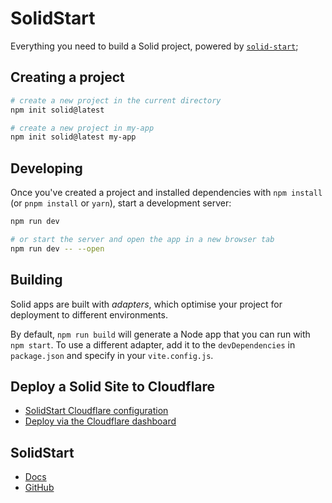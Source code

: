 # SolidStart

Everything you need to build a Solid project, powered by [`solid-start`](https://start.solidjs.com);

## Creating a project

```bash
# create a new project in the current directory
npm init solid@latest

# create a new project in my-app
npm init solid@latest my-app
```

## Developing

Once you've created a project and installed dependencies with `npm install` (or `pnpm install` or `yarn`), start a development server:

```bash
npm run dev

# or start the server and open the app in a new browser tab
npm run dev -- --open
```

## Building

Solid apps are built with _adapters_, which optimise your project for deployment to different environments.

By default, `npm run build` will generate a Node app that you can run with `npm start`. To use a different adapter, add it to the `devDependencies` in `package.json` and specify in your `vite.config.js`.

## Deploy a Solid Site to Cloudflare
- [SolidStart Cloudflare configuration](https://developers.cloudflare.com/pages/framework-guides/deploy-a-solid-site/#solidstart-cloudflare-configuration)
- [Deploy via the Cloudflare dashboard](https://developers.cloudflare.com/pages/framework-guides/deploy-a-solid-site/#deploy-via-the-cloudflare-dashboard)

## SolidStart
- [Docs](https://start.solidjs.com/getting-started/what-is-solidstart)
- [GitHub](https://github.com/solidjs/solid-start)

